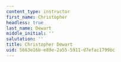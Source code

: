 ```yaml
---
content_type: instructor
first_name: Christopher
headless: true
last_name: Dewart
middle_initial: ''
salutation: ''
title: Christopher Dewart
uid: 5663e16b-e89e-2a55-5911-d7efac1799bc
---
```

